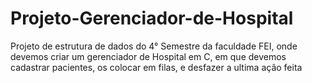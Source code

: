 # Projeto-Gerenciador-de-Hospital
Projeto de estrutura de dados do 4° Semestre da faculdade FEI, onde devemos criar um gerenciador de Hospital em C, em que devemos cadastrar pacientes, os colocar em filas, e desfazer a ultima ação feita

